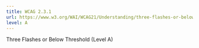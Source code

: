 ```yaml
---
title: WCAG 2.3.1
url: https://www.w3.org/WAI/WCAG21/Understanding/three-flashes-or-below-threshold.html
level: A
---
```

Three Flashes or Below Threshold (Level A)
